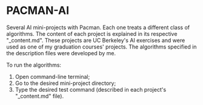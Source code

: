 # PACMAN-AI
Several AI mini-projects with Pacman. Each one treats a different class of algorithms. The content of each project is explained in its respective "_content.md". These projects are UC Berkeley's AI exercises and were used as one of my graduation courses' projects. The
algorithms specified in the description files were developed by me.

To run the algorithms:
1. Open command-line terminal;
2. Go to the desired mini-project directory;
3. Type the desired test command (described in each project's "_content.md" file).

  
